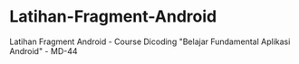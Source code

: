 # Latihan-Fragment-Android
Latihan Fragment Android - Course Dicoding "Belajar Fundamental Aplikasi Android" - MD-44
